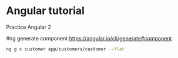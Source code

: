 # Angular tutorial

Practice Angular 2

#ng generate component
https://angular.io/cli/generate#component
```sh
ng g c customer app/customers/customer --flat
```